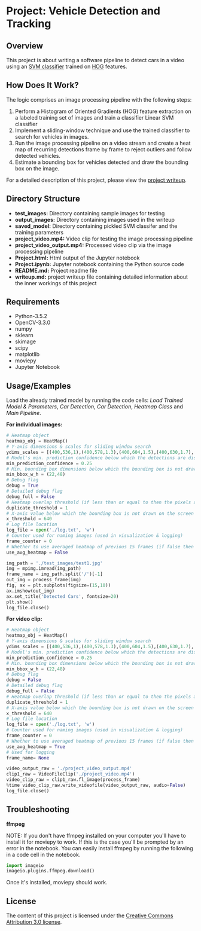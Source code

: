 # Project: Vehicle Detection and Tracking
## Overview   
   
This project is about writing a software pipeline to detect cars in a video using an [SVM classifier](https://en.wikipedia.org/wiki/Support_vector_machine) trained on [HOG](https://en.wikipedia.org/wiki/Histogram_of_oriented_gradients) features.

## How Does It Work?
The logic comprises an image processing pipeline with the following steps:

1. Perform a Histogram of Oriented Gradients (HOG) feature extraction on a labeled training set of images and train a classifier Linear SVM classifier
2. Implement a sliding-window technique and use the trained classifier to search for vehicles in images.
5. Run the image processing pipeline on a video stream and create a heat map of recurring detections frame by frame to reject outliers and follow detected vehicles.
6. Estimate a bounding box for vehicles detected and draw the bounding box on the image.

For a detailed description of this project, please view the [project writeup](./writeup.md).

## Directory Structure
* **test_images:** Directory containing sample images for testing
* **output_images:** Directory containing images used in the writeup
* **saved_model:** Directory containing pickled SVM classifer and the training parameters
* **project_video.mp4:** Video clip for testing the image processing pipeline
* **project_video_output.mp4:** Processed video clip via the image processing pipeline
* **Project.html:** Html output of the Jupyter notebook
* **Project.ipynb:** Jupyter notebook containing the Python source code
* **README.md:** Project readme file
* **writeup.md:** project writeup file containing detailed information about the inner workings of this project

## Requirements
* Python-3.5.2
* OpenCV-3.3.0
* numpy
* sklearn
* skimage
* scipy
* matplotlib
* moviepy
* Jupyter Notebook


## Usage/Examples

Load the already trained model by running the code cells: *Load Trained Model & Parameters*, *Car Detection*, *Car Detection*, *Heatmap Class* and *Main Pipeline*. 

**For individual images:**

```python
# Heatmap object
heatmap_obj = HeatMap()
# Y-axis dimensions & scales for sliding window search
ydims_scales = [(400,536,1),(400,578,1.3),(400,604,1.5),(400,630,1.7),(400,672,2),(400,680,2.5),(400,664,3),(400,708,3.5)]
# Model's min. prediction confidence below which the detections are discarded
min_prediction_confidence = 0.25
# Min. bounding box dimensions below which the bounding box is not drawn on screen 
min_bbox_w_h = (22,48)
# Debug flag
debug = True
# Detailed debug flag
debug_full = False
# Heatmap overlap threshold (if less than or equal to then the pixels are turned off in the heatmap)
duplicate_threshold = 1
# X-axis value below which the bounding box is not drawn on the screen
x_threshold = 640
# Log file location
log_file = open('./log.txt', 'w')               
# Counter used for naming images (used in visualization & logging)
frame_counter = 0
# Whether to use averaged heatmap of previous 15 frames (if false then only the current frame is considered)
use_avg_heatmap = False

img_path = './test_images/test1.jpg'
img = mpimg.imread(img_path)
frame_name = img_path.split('/')[-1]
out_img = process_frame(img)
fig, ax = plt.subplots(figsize=(15,10))
ax.imshow(out_img)
ax.set_title('Detected Cars', fontsize=20)
plt.show()
log_file.close()
```

**For video clip:**

```python
# Heatmap object
heatmap_obj = HeatMap()
# Y-axis dimensions & scales for sliding window search
ydims_scales = [(400,536,1),(400,578,1.3),(400,604,1.5),(400,630,1.7),(400,672,2),(400,680,2.5),(400,664,3),(400,708,3.5)]
# Model's min. prediction confidence below which the detections are discarded
min_prediction_confidence = 0.25
# Min. bounding box dimensions below which the bounding box is not drawn on screen 
min_bbox_w_h = (22,48)
# Debug flag
debug = False
# Detailed debug flag
debug_full = False
# Heatmap overlap threshold (if less than or equal to then the pixels are turned off in the heatmap)
duplicate_threshold = 1
# X-axis value below which the bounding box is not drawn on the screen
x_threshold = 640
# Log file location
log_file = open('./log.txt', 'w')               
# Counter used for naming images (used in visualization & logging)
frame_counter = 0
# Whether to use averaged heatmap of previous 15 frames (if false then only the current frame is considered)
use_avg_heatmap = True
# Used for logging
frame_name= None

video_output_raw = './project_video_output.mp4'
clip1_raw = VideoFileClip('./project_video.mp4')
video_clip_raw = clip1_raw.fl_image(process_frame) 
%time video_clip_raw.write_videofile(video_output_raw, audio=False)
log_file.close()
```

## Troubleshooting

**ffmpeg**

NOTE: If you don't have ffmpeg installed on your computer you'll have to install it for moviepy to work. If this is the case you'll be prompted by an error in the notebook. You can easily install ffmpeg by running the following in a code cell in the notebook.

```python
import imageio
imageio.plugins.ffmpeg.download()
```

Once it's installed, moviepy should work.

## License
The content of this project is licensed under the [Creative Commons Attribution 3.0 license](https://creativecommons.org/licenses/by/3.0/us/deed.en_US).